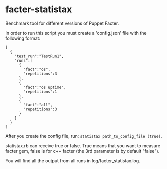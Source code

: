 # facter-statistax
Benchmark tool for different versions of Puppet Facter.

In order to run this script you must create a 'config.json' file with the following format:

```
[
  {
    "test_run":"TestRun1",
    "runs":[
      {
        "fact":"os",
        "repetitions":3
      },
      {
        "fact":"os uptime",
        "repetitions":1
      },
      {
        "fact":"all",
        "repetitions":3
      }
    ]
  }
]
```

After you create the config file, run: ```statistax path_to_config_file (true)```.

statistax.rb can receive true or false. True means that you want to measure facter gem, false is for c++ facter (the 3rd parameter is by default "false"). 

You will find all the output from all runs in log/facter_statistax.log.
